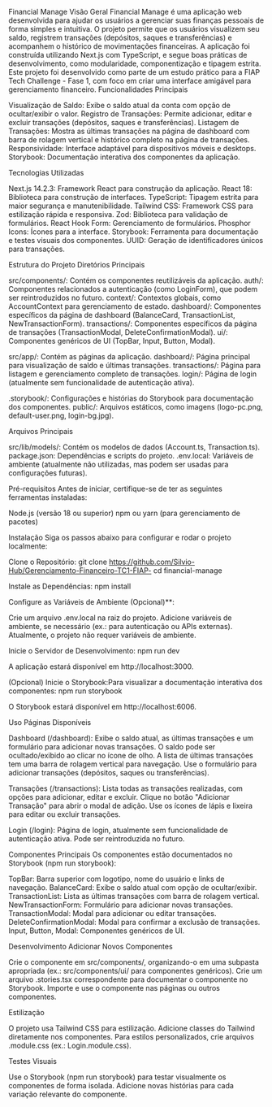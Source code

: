 Financial Manage
Visão Geral
Financial Manage é uma aplicação web desenvolvida para ajudar os usuários a gerenciar suas finanças pessoais de forma simples e intuitiva. O projeto permite que os usuários visualizem seu saldo, registrem transações (depósitos, saques e transferências) e acompanhem o histórico de movimentações financeiras. A aplicação foi construída utilizando Next.js com TypeScript, e segue boas práticas de desenvolvimento, como modularidade, componentização e tipagem estrita.
Este projeto foi desenvolvido como parte de um estudo prático para a FIAP Tech Challenge - Fase 1, com foco em criar uma interface amigável para gerenciamento financeiro.
Funcionalidades Principais

Visualização de Saldo: Exibe o saldo atual da conta com opção de ocultar/exibir o valor.
Registro de Transações: Permite adicionar, editar e excluir transações (depósitos, saques e transferências).
Listagem de Transações: Mostra as últimas transações na página de dashboard com barra de rolagem vertical e histórico completo na página de transações.
Responsividade: Interface adaptável para dispositivos móveis e desktops.
Storybook: Documentação interativa dos componentes da aplicação.

Tecnologias Utilizadas

Next.js 14.2.3: Framework React para construção da aplicação.
React 18: Biblioteca para construção de interfaces.
TypeScript: Tipagem estrita para maior segurança e manutenibilidade.
Tailwind CSS: Framework CSS para estilização rápida e responsiva.
Zod: Biblioteca para validação de formulários.
React Hook Form: Gerenciamento de formulários.
Phosphor Icons: Ícones para a interface.
Storybook: Ferramenta para documentação e testes visuais dos componentes.
UUID: Geração de identificadores únicos para transações.

Estrutura do Projeto
Diretórios Principais

src/components/: Contém os componentes reutilizáveis da aplicação.
auth/: Componentes relacionados a autenticação (como LoginForm), que podem ser reintroduzidos no futuro.
context/: Contextos globais, como AccountContext para gerenciamento de estado.
dashboard/: Componentes específicos da página de dashboard (BalanceCard, TransactionList, NewTransactionForm).
transactions/: Componentes específicos da página de transações (TransactionModal, DeleteConfirmationModal).
ui/: Componentes genéricos de UI (TopBar, Input, Button, Modal).

src/app/: Contém as páginas da aplicação.
dashboard/: Página principal para visualização de saldo e últimas transações.
transactions/: Página para listagem e gerenciamento completo de transações.
login/: Página de login (atualmente sem funcionalidade de autenticação ativa).

.storybook/: Configurações e histórias do Storybook para documentação dos componentes.
public/: Arquivos estáticos, como imagens (logo-pc.png, default-user.png, login-bg.jpg).

Arquivos Principais

src/lib/models/: Contém os modelos de dados (Account.ts, Transaction.ts).
package.json: Dependências e scripts do projeto.
.env.local: Variáveis de ambiente (atualmente não utilizadas, mas podem ser usadas para configurações futuras).

Pré-requisitos
Antes de iniciar, certifique-se de ter as seguintes ferramentas instaladas:

Node.js (versão 18 ou superior)
npm ou yarn (para gerenciamento de pacotes)

Instalação
Siga os passos abaixo para configurar e rodar o projeto localmente:

Clone o Repositório:
git clone <https://github.com/Silvio-Hub/Gerenciamento-Financeiro-TC1-FIAP->
cd financial-manage

Instale as Dependências:
npm install

Configure as Variáveis de Ambiente (Opcional)\*\*:

Crie um arquivo .env.local na raiz do projeto.
Adicione variáveis de ambiente, se necessário (ex.: para autenticação ou APIs externas). Atualmente, o projeto não requer variáveis de ambiente.

Inicie o Servidor de Desenvolvimento:
npm run dev

A aplicação estará disponível em http://localhost:3000.

(Opcional) Inicie o Storybook:Para visualizar a documentação interativa dos componentes:
npm run storybook

O Storybook estará disponível em http://localhost:6006.

Uso
Páginas Disponíveis

Dashboard (/dashboard): Exibe o saldo atual, as últimas transações e um formulário para adicionar novas transações.
O saldo pode ser ocultado/exibido ao clicar no ícone de olho.
A lista de últimas transações tem uma barra de rolagem vertical para navegação.
Use o formulário para adicionar transações (depósitos, saques ou transferências).

Transações (/transactions): Lista todas as transações realizadas, com opções para adicionar, editar e excluir.
Clique no botão "Adicionar Transação" para abrir o modal de adição.
Use os ícones de lápis e lixeira para editar ou excluir transações.

Login (/login): Página de login, atualmente sem funcionalidade de autenticação ativa. Pode ser reintroduzida no futuro.

Componentes Principais
Os componentes estão documentados no Storybook (npm run storybook):

TopBar: Barra superior com logotipo, nome do usuário e links de navegação.
BalanceCard: Exibe o saldo atual com opção de ocultar/exibir.
TransactionList: Lista as últimas transações com barra de rolagem vertical.
NewTransactionForm: Formulário para adicionar novas transações.
TransactionModal: Modal para adicionar ou editar transações.
DeleteConfirmationModal: Modal para confirmar a exclusão de transações.
Input, Button, Modal: Componentes genéricos de UI.

Desenvolvimento
Adicionar Novos Componentes

Crie o componente em src/components/, organizando-o em uma subpasta apropriada (ex.: src/components/ui/ para componentes genéricos).
Crie um arquivo .stories.tsx correspondente para documentar o componente no Storybook.
Importe e use o componente nas páginas ou outros componentes.

Estilização

O projeto usa Tailwind CSS para estilização. Adicione classes do Tailwind diretamente nos componentes.
Para estilos personalizados, crie arquivos .module.css (ex.: Login.module.css).

Testes Visuais

Use o Storybook (npm run storybook) para testar visualmente os componentes de forma isolada.
Adicione novas histórias para cada variação relevante do componente.
